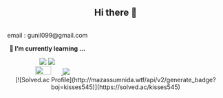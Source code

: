 ## <center>Hi there 👋</center>

<div style="display:flex; flex-direction:column; align-items:flex-start;">
  <div align=center>
    <!-- Backend -->
    <p>email : gunil099@gmail.com
    <p><strong>🌱 I’m currently learning ...</strong></p>
    <div>
        <img src="https://img.shields.io/badge/-Python-3776AB?style=flat&logo=Python&logoColor=white"/>
        <img src="https://img.shields.io/badge/github-181717?style=flat&logo=github&logoColor=white"/>
    </div>
    <a href="s">
  
  <img src="https://github-readme-stats.vercel.app/api?username=Riis-KIM&theme=tokyonight&show_icons=true" width="45%" />
</a>
<a href="s">
  <img src="https://github-readme-stats.vercel.app/api/top-langs/?username=Riis-KIM&exclude_repo=dkssud8150.github.io&layout=compact&theme=tokyonight" />
</a>
  </div>
</div>
</div>

<center>[![Solved.ac Profile](http://mazassumnida.wtf/api/v2/generate_badge?boj=kisses545)](https://solved.ac/kisses545)</center>
